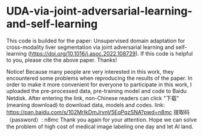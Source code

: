 # UDA-via-joint-adversarial-learning-and-self-learning
This code is builded for the paper: Unsupervised domain adaptation for cross-modality liver segmentation via joint adversarial learning and self-learning (https://doi.org/10.1016/j.asoc.2022.108729).
If this code is helpful to you, please cite the above paper.
Thanks!

Notice!
Because many people are very interested in this work, they encountered some problems when reproducing the results of the paper. In order to make it more convenient for everyone to participate in this work, I uploaded the pre-processed data, pre-training model and code to Baidu Netdisk. After entering the link, non-Chinese readers can click "下载" (meaning download) to download data, models and codes. link: https://pan.baidu.com/s/102MrIkDmJrvnV5EqPqzSNA?pwd=n8mc 提取码（password）: n8mc
Thank you again for your attention. Hope we can solve the problem of high cost of medical image labeling one day and let AI land.
